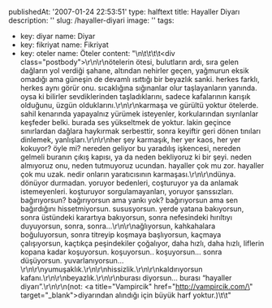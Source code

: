 publishedAt: '2007-01-24 22:53:51'
type: halftext
title: Hayaller Diyarı
description: ''
slug: /hayaller-diyari
image: ''
tags:
  - key: diyar
    name: Diyar
  - key: fikriyat
    name: Fikriyat
  - key: oteler
    name: Öteler
content: "\n\t\t\t\t<div class=\"postbody\">\r\n\r\nötelerin ötesi, bulutların ardı, sıra gelen dağların yol verdiği şahane, altından nehirler geçen, yağmurun eksik omadığı ama güneşin de devamlı ısıttığı bir beyazlık sanki. herkes farklı, herkes aynı görür onu. sıcaklığına sığınanlar olur taşlayanların yanında. oysa ki bilirler sevdiklerinden taşladıklarını, sadece kafalarının karışık olduğunu, üzgün olduklarını.\r\n\r\nkarmaşa ve gürültü yoktur ötelerde. sahil kenarında yapayalnız yürümek isteyenler, korkularından sıyrılanlar keşfeder belki. burada ses yükseltmek de yoktur. lakin geçince sınırlardan dağlara haykırmak serbesttir, sonra keyiftir geri dönen tınıları dinlemek, yanlışları.\r\n\r\nher şey karmaşık, her yer kaos, her yer kokuyor? öyle mi? nereden geliyor bu yaradılış işkencesi, nereden gelmeli buranın çıkış kapısı, ya da neden bekliyoruz ki bir şeyi. neden almıyoruz onu, neden tutmuyoruz ucundan. hayaller çok mu zor. hayaller çok mu uzak. nedir onların yaratıcısının karmaşası.\r\n\r\ndünya. dönüyor durmadan. yoruyor bedenleri, coşturuyor ya da anlamak istemeyenleri. koşturuyor sorgulamayanları, yoruyor şanssızları. bağırıyorsun? bağırıyorsun ama yankı yok? bağırıyorsun ama sen bağırdığını hissetmiyorsun. sususyorsun. yerde yatana bakıyorsun, sonra üstündeki karartıya bakıyorsun, sonra nefesindeki hırıltıyı duyuyorsun, sonra, sonra…\r\n\r\nağlıyorsun, kahkahalara boğuluyorsun, sonra titreyip koşmaya başlıyorsun, kaçmaya çalışıyorsun, kaçtıkça peşindekiler çoğalıyor, daha hızlı, daha hızlı, liflerin kopana kadar koşuyorsun. koşuyorsun.. koşuyorsun… sonra düşüyorsun. yuvarlanıyorsun…\r\n\r\nyumuşaklık.\r\n\r\nhissizlik.\r\n\r\nkaldırıyorsun kafanı.\r\n\r\nbeyazlık.\r\n\r\nburası diyorsun… burası “hayaller diyarı”.\r\n\r\n(not: <a title=\"Vampircik\" href=\"http://vampircik.com/\" target=\"_blank\">diyar</a>ından alındığı için büyük harf yoktur.)</div>\t\t"
